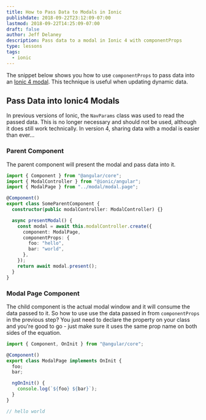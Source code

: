 ```yaml
---
title: How to Pass Data to Modals in Ionic
publishdate: 2018-09-22T23:12:09-07:00
lastmod: 2018-09-22T14:25:09-07:00
draft: false
author: Jeff Delaney
description: Pass data to a modal in Ionic 4 with componentProps
type: lessons
tags:
  - ionic
---
```


The snippet below shows you how to use `componentProps` to pass data into an [Ionic 4 modal](https://beta.ionicframework.com/docs/api/modal/). This technique is useful when updating dynamic data.

## Pass Data into Ionic4 Modals

In previous versions of Ionic, the `NavParams` class was used to read the passed data. This is no longer necessary and should not be used, although it does still work technically. In version 4, sharing data with a modal is easier than ever...

### Parent Component

The parent component will present the modal and pass data into it.

```typescript
import { Component } from "@angular/core";
import { ModalController } from "@ionic/angular";
import { ModalPage } from "../modal/modal.page";

@Component()
export class SomeParentComponent {
  constructor(public modalController: ModalController) {}

  async presentModal() {
    const modal = await this.modalController.create({
      component: ModalPage,
      componentProps: {
        foo: "hello",
        bar: "world",
      },
    });
    return await modal.present();
  }
}
```

### Modal Page Component

The child component is the actual modal window and it will consume the data passed to it. So how to use use the data passed in from `componentProps` in the previous step? You just need to declare the property on your class and you're good to go - just make sure it uses the same prop name on both sides of the equation.

```typescript
import { Component, OnInit } from "@angular/core";

@Component()
export class ModalPage implements OnInit {
  foo;
  bar;

  ngOnInit() {
    console.log(`${foo} ${bar}`);
  }
}

// hello world
```
